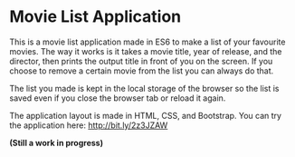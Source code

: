 # Movie List Application

This is a movie list application made in ES6 to make a list of your favourite movies. The way it works is it takes a movie title, year of release, and the director, then prints the output title in front of you on the screen. If you choose to remove a certain movie from the list you can always do that.

The list you made is kept in the local storage of the browser so the list is saved even if you close the browser tab or reload it again.

The application layout is made in HTML, CSS, and Bootstrap. You can try the application here: http://bit.ly/2z3JZAW

**(Still a work in progress)**
